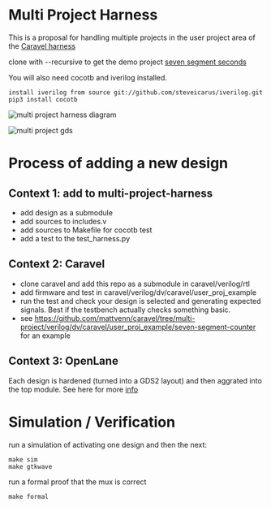 # Multi Project Harness

This is a proposal for handling multiple projects in the user project area of the [Caravel harness](https://github.com/efabless/caravel)

clone with --recursive to get the demo project [seven segment seconds](https://github.com/mattvenn/seven-segment-seconds)

You will also need cocotb and iverilog installed.

    install iverilog from source git://github.com/steveicarus/iverilog.git
    pip3 install cocotb

![multi project harness diagram](docs/multi-project-harness.png)

![multi project gds](docs/multi-project-gds.png)

# Process of adding a new design

## Context 1: add to multi-project-harness

* add design as a submodule
* add sources to includes.v
* add sources to Makefile for cocotb test
* add a test to the test_harness.py

## Context 2: Caravel

* clone caravel and add this repo as a submodule in caravel/verilog/rtl
* add firmware and test in caravel/verilog/dv/caravel/user_proj_example
* run the test and check your design is selected and generating expected signals. Best if the testbench actually checks something basic.
* see https://github.com/mattvenn/caravel/tree/multi-project/verilog/dv/caravel/user_proj_example/seven-segment-counter for an example

## Context 3: OpenLane

Each design is hardened (turned into a GDS2 layout) and then aggrated into the top module. See here for more [info](docs/hardening.md)

# Simulation / Verification

run a simulation of activating one design and then the next:

    make sim
    make gtkwave

run a formal proof that the mux is correct

    make formal
